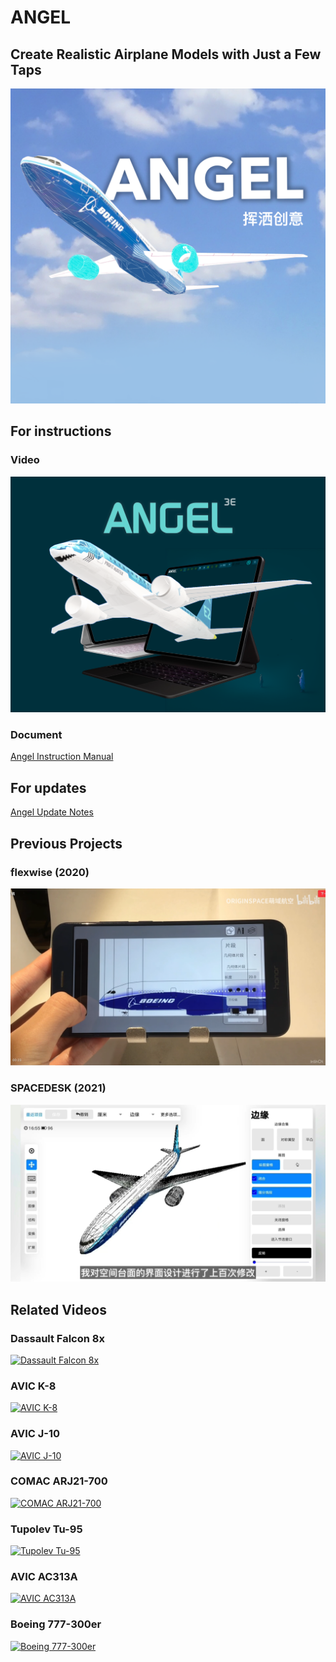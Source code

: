 # ANGEL

## Create Realistic Airplane Models with Just a Few Taps
[![Instruction Video](https://github.com/LANEING-AVIATION/ANGEL/blob/main/Homepage/Boeing.png)](https://www.bilibili.com/video/BV1p84y1o7sj)

## For instructions
### Video
[![Instruction Video](https://github.com/LANEING-AVIATION/ANGEL/blob/main/Homepage/Angel%20Video.png)](https://www.bilibili.com/video/BV1p84y1o7sj)

### Document
[Angel Instruction Manual](https://github.com/LANEING-AVIATION/ANGEL/blob/main/Manual/Angel-Instruction.pdf)

## For updates
[Angel Update Notes](https://github.com/LANEING-AVIATION/ANGEL/blob/main/Manual/Angel-Update-Note.pdf)

## Previous Projects
### flexwise (2020)
[![flexwise](https://github.com/LANEING-AVIATION/ANGEL/blob/main/Homepage/flexwise.png)](https://www.bilibili.com/video/BV1xZ4y1T7xX)

### SPACEDESK (2021)
[![SPACEDESK](https://github.com/LANEING-AVIATION/ANGEL/blob/main/Homepage/SPACEDESK.png)](https://www.bilibili.com/video/BV1xZ4y1T7xX)

## Related Videos
### Dassault Falcon 8x
[![Dassault Falcon 8x](https://i.imgur.com/Ax9cvhX.png)](https://www.bilibili.com/video/BV14P411r7Xm)

### AVIC K-8
[![AVIC K-8](https://i.imgur.com/Xf1KL4H.png)](https://www.bilibili.com/video/BV1ym4y1L7KU)

### AVIC J-10
[![AVIC J-10](https://i.imgur.com/ROQi1pM.png)](https://www.bilibili.com/video/BV1W94y1i7uw)

### COMAC ARJ21-700
[![COMAC ARJ21-700](https://i.imgur.com/OEjWBkR.png)](https://www.bilibili.com/video/BV1N14y197dZ)

### Tupolev Tu-95
[![Tupolev Tu-95](https://i.imgur.com/KDrOa3P.png)](https://www.bilibili.com/video/BV1Fr4y1E7MQ)

### AVIC AC313A
[![AVIC AC313A](https://i.imgur.com/Zv7LOcG.png)](https://www.bilibili.com/video/BV1AZ4y1Y7X1)

### Boeing 777-300er
[![Boeing 777-300er](https://i.imgur.com/F9yZ1hg.png)](https://www.bilibili.com/video/BV1Ag411d7Mk)
